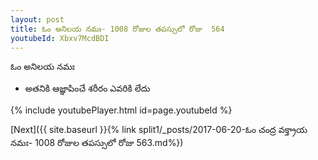 ```yaml
---
layout: post
title: ఓం అనిలయ నమః- 1008 రోజుల తపస్సులో రోజు  564
youtubeId: Xbxv7McdBDI
---
```

 
 
 ఓం అనిలయ నమః  
 
 -  అతనికి ఆజ్ఞాపించే శరీరం ఎవరికి లేదు 
 
  
 
  
 
 
 
 
 
 


{% include youtubePlayer.html id=page.youtubeId %}
 
[Next]({{ site.baseurl }}{% link  split1/_posts/2017-06-20-ఓం చంద్ర వక్త్రాయ నమః- 1008 రోజుల తపస్సులో రోజు  563.md%})
 

